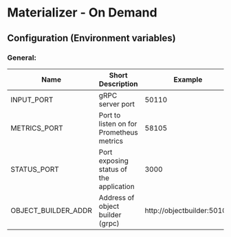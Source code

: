 # Materializer - On Demand

## Configuration (Environment variables)

### General:
| Name                 | Short Description                                 | Example                      | Mandatory  | Default |
|----------------------|---------------------------------------------------|------------------------------|------------|---------|
| INPUT_PORT           | gRPC server port                                  | 50110                        | yes        | no      |
| METRICS_PORT         | Port to listen on for Prometheus metrics          | 58105                        | no(default)| 58105   |
| STATUS_PORT          | Port exposing status of the application           | 3000                         | no(default)| 3000    |
| OBJECT_BUILDER_ADDR  | Address of object builder (grpc)                  | http://objectbuilder:50101   | yes        | no      |
